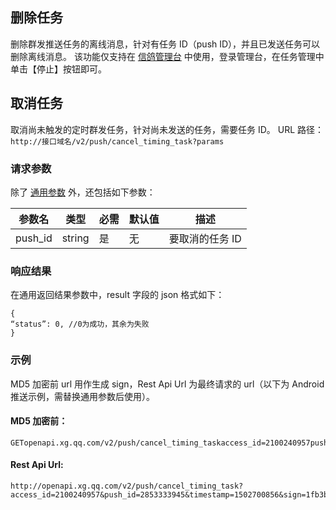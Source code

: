 ## 删除任务
删除群发推送任务的离线消息，针对有任务 ID（push ID），并且已发送任务可以删除离线消息。
该功能仅支持在 [信鸽管理台](xg.qq.com) 中使用，登录管理台，在任务管理中单击【停止】按钮即可。

## 取消任务
取消尚未触发的定时群发任务，针对尚未发送的任务，需要任务 ID。
URL 路径：`http://接口域名/v2/push/cancel_timing_task?params`

### 请求参数
除了 [通用参数](https://cloud.tencent.com/document/product/548/14705) 外，还包括如下参数：

|参数名|	类型	|必需|	默认值|	描述|
|-|-|-|-|-|
|push_id|	string|	是	|无|	要取消的任务 ID|

### 响应结果
在通用返回结果参数中，result 字段的 json 格式如下：
```
{
“status”: 0, //0为成功，其余为失败
}
```
### 示例
MD5 加密前 url 用作生成 sign，Rest Api Url 为最终请求的 url（以下为 Android 推送示例，需替换通用参数后使用）。
#### MD5 加密前：
```
GETopenapi.xg.qq.com/v2/push/cancel_timing_taskaccess_id=2100240957push_id=2853333945timestamp=1502700856f255184d160bad51b88c31627bbd9530
```

#### Rest Api Url:
```
http://openapi.xg.qq.com/v2/push/cancel_timing_task?access_id=2100240957&push_id=2853333945&timestamp=1502700856&sign=1fb3b7846f79d0027542acd05effb4a3
```

